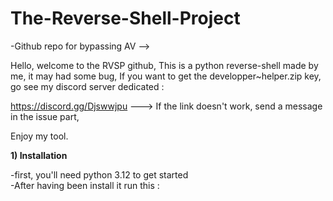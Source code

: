 # The-Reverse-Shell-Project
-Github repo for bypassing AV -->

Hello, welcome to the RVSP github,
This is a python reverse-shell made by me, it may had some bug,
If you want to get the developper~helper.zip key, go see my discord server dedicated :

https://discord.gg/Djswwjpu ---> If the link doesn't work, send a message in the issue part,

Enjoy my tool.

<b>1) Installation</b>

-first, you'll need python 3.12 to get started <br>
-After having been install it run this : 

